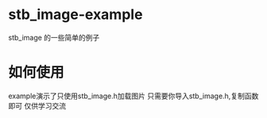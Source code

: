 # stb_image-example
stb_image 的一些简单的例子

如何使用
=======
example演示了只使用stb_image.h加载图片
只需要你导入stb_image.h,复制函数即可
仅供学习交流